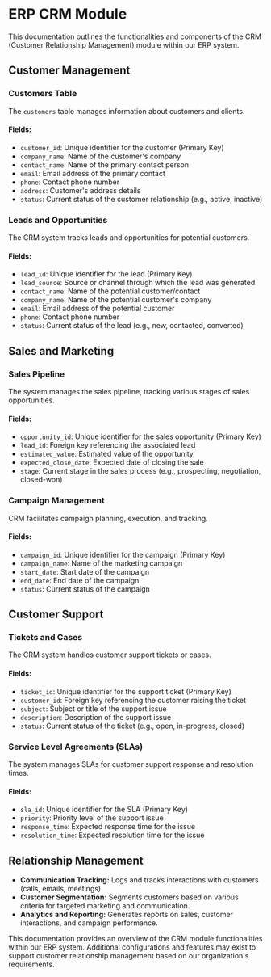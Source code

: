# ERP CRM Module

This documentation outlines the functionalities and components of the CRM (Customer Relationship Management) module within our ERP system.

## Customer Management

### Customers Table

The `customers` table manages information about customers and clients.

#### Fields:

- `customer_id`: Unique identifier for the customer (Primary Key)
- `company_name`: Name of the customer's company
- `contact_name`: Name of the primary contact person
- `email`: Email address of the primary contact
- `phone`: Contact phone number
- `address`: Customer's address details
- `status`: Current status of the customer relationship (e.g., active, inactive)

### Leads and Opportunities

The CRM system tracks leads and opportunities for potential customers.

#### Fields:

- `lead_id`: Unique identifier for the lead (Primary Key)
- `lead_source`: Source or channel through which the lead was generated
- `contact_name`: Name of the potential customer/contact
- `company_name`: Name of the potential customer's company
- `email`: Email address of the potential customer
- `phone`: Contact phone number
- `status`: Current status of the lead (e.g., new, contacted, converted)

## Sales and Marketing

### Sales Pipeline

The system manages the sales pipeline, tracking various stages of sales opportunities.

#### Fields:

- `opportunity_id`: Unique identifier for the sales opportunity (Primary Key)
- `lead_id`: Foreign key referencing the associated lead
- `estimated_value`: Estimated value of the opportunity
- `expected_close_date`: Expected date of closing the sale
- `stage`: Current stage in the sales process (e.g., prospecting, negotiation, closed-won)

### Campaign Management

CRM facilitates campaign planning, execution, and tracking.

#### Fields:

- `campaign_id`: Unique identifier for the campaign (Primary Key)
- `campaign_name`: Name of the marketing campaign
- `start_date`: Start date of the campaign
- `end_date`: End date of the campaign
- `status`: Current status of the campaign

## Customer Support

### Tickets and Cases

The CRM system handles customer support tickets or cases.

#### Fields:

- `ticket_id`: Unique identifier for the support ticket (Primary Key)
- `customer_id`: Foreign key referencing the customer raising the ticket
- `subject`: Subject or title of the support issue
- `description`: Description of the support issue
- `status`: Current status of the ticket (e.g., open, in-progress, closed)

### Service Level Agreements (SLAs)

The system manages SLAs for customer support response and resolution times.

#### Fields:

- `sla_id`: Unique identifier for the SLA (Primary Key)
- `priority`: Priority level of the support issue
- `response_time`: Expected response time for the issue
- `resolution_time`: Expected resolution time for the issue

## Relationship Management

- **Communication Tracking:** Logs and tracks interactions with customers (calls, emails, meetings).
- **Customer Segmentation:** Segments customers based on various criteria for targeted marketing and communication.
- **Analytics and Reporting:** Generates reports on sales, customer interactions, and campaign performance.

This documentation provides an overview of the CRM module functionalities within our ERP system. Additional configurations and features may exist to support customer relationship management based on our organization's requirements.
